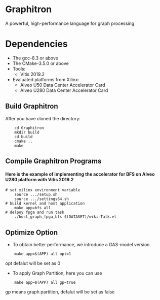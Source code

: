 # Graphitron
A powerful, high-performance language for graph processing
# Dependencies
* The gcc-8.3 or above
* The CMake-3.5.0 or above
* Tools:
    * Vitis 2019.2
* Evaluated platforms from Xilinx:
    * Alveo U50  Data Center Accelerator Card
    * Alveo U280 Data Center Accelerator Card
## Build Graphitron
After you have cloned the directory:
```
    cd Graphitron
    mkdir build
    cd build
    cmake ..
    make
```
## Compile Graphitron Programs
#### Here is the example of implementing the accelerator for BFS on Alveo U280 platform with Vitis 2019.2
```
# set xilinx environment variable
    source .../setup.sh
    source .../settings64.sh
# build kernel and host application
    make app=bfs all
# delpoy fpga and run task
    ./host_graph_fpga_bfs $(DATASET)/wiki-Talk.el
```
## Optimize Option
- To obtain better performance, we introduce a GAS-model version
```
    make app=$(APP) all opt=1
```
opt defalut will be set as 0
- To apply Graph Partition, here you can use
```
    make app=$(APP) all gp=true
```
gp means graph partition, defalut will be set as false